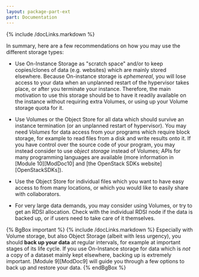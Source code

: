 ```yaml
---
layout: package-part-ext
part: Documentation
---
```

{% include /docLinks.markdown %}

In summary, here are a few recommendations on how you may use the different storage types:

* Use On-Instance Storage as "scratch space" and/or to keep copies/clones of data (e.g. websites) which are mainly stored elsewhere. Because On-instance storage is *ephemereal*, you will lose access to your data when an unplanned restart of the hypervisor takes place, or after you terminate your instance. Therefore, the main motivation to use this storage should be to have it readily available on the instance without requiring extra Volumes, or using up your Volume storage quota for it. 

* Use Volumes or the Object Store for all data which should survive an instance termination (or an unplanned restart of hypervisor). 
You may need *Volumes* for data access from your programs which require block storage, for example to read files from a disk and write results onto it. If you have control over the source code of your program, you may instead consider to use *object storage* instead of Volumes; APIs for many programming languages are available (more information in [Module 10][ModDoc10] and [the OpenStack SDKs website][OpenStackSDKs]). 

* Use the Object Store for individual files which you want to have easy access to from many locations, or which you would like to easily share with collaborators.


* For very large data demands, you may consider using Volumes, or try to get an RDSI allocation. Check with the individual RDSI node if the data is backed up, or if users need to take care of it themselves.

{% BgBox important %}
{% include /docLinks.markdown %}
Especially with Volume storage, but also Object Storage (albeit with less urgency), you should **back up your data** at regular intervals, for example at important stages of its life cycle. If you use On-Instance storage for data which is *not* a copy of a dataset mainly kept elsewhere, backing up is extremely important.
[Module 9][ModDoc9] will guide you through a few options to back up and restore your data.
{% endBgBox %}






